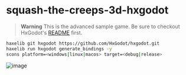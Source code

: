 # squash-the-creeps-3d-hxgodot

> **Warning** This is the advanced sample game. Be sure to checkout HxGodot's [README](https://github.com/HxGodot/hxgodot#readme) first.

```bash
haxelib git hxgodot https://github.com/HxGodot/hxgodot.git
haxelib run hxgodot generate_bindings -y
scons platform=<windows|linux|macos> target=<debug|release>
```
![image](https://github.com/HxGodot/squash-the-creeps-3d-hxgodot/assets/5015415/7d8d5472-f27c-4b93-a116-72034227544f)

